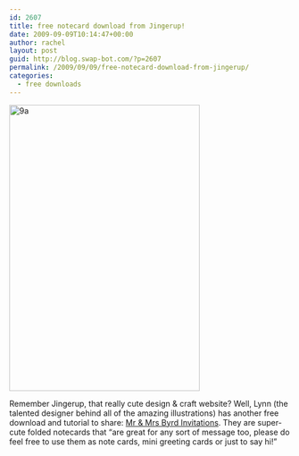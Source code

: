 ```yaml
---
id: 2607
title: free notecard download from Jingerup!
date: 2009-09-09T10:14:47+00:00
author: rachel
layout: post
guid: http://blog.swap-bot.com/?p=2607
permalink: /2009/09/09/free-notecard-download-from-jingerup/
categories:
  - free downloads
---
```

[<img src="http://blog.swap-bot.com/wp-content/uploads/2009/09/9a.jpg" alt="9a" title="9a" width="341" height="512" class="aligncenter size-full wp-image-2608" />](http://jinjerup.blogspot.com/2009/09/freebie-of-week-mr-mrs-byrd-invitation.html) 

Remember Jingerup, that really cute design & craft website? Well, Lynn (the talented designer behind all of the amazing illustrations) has another free download and tutorial to share: [Mr & Mrs Byrd Invitations](http://jinjerup.blogspot.com/2009/09/freebie-of-week-mr-mrs-byrd-invitation.html). They are super-cute folded notecards that &#8220;are great for any sort of message too, please do feel free to use them as note cards, mini greeting cards or just to say hi!&#8221;